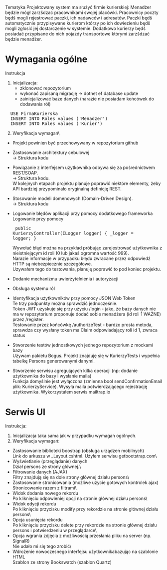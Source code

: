 Tematyka
Projektowany system ma służyć firmie kurierskiej:
Menadżer będzie mógł zarzšdzać pracownikami swojej placówki. Pracownicy poczty będš mogli
rejestrować paczki, ich nadawców i adresatów. Paczki będš automatycznie przypisywane kurierom
którzy po ich dowiezieniu będš mogli zgłosić jej dostarczenie w systemie. Dodatkowo kurierzy będš
posiadać przypisane do nich pojazdy transportowe którymi zarzšdzać będzie menadżer.


# Wymagania ogólne
Instrukcja
1. Inicjalizacja:
   - zklonować repozytorium
   - wykonać zapisaną migrację -> dotnet ef database update
   - zainicjalizować baze danych (narazie nie posiadam końcówek do dodawania ról)
<pre>
  USE FirmaKurierska
  INSERT INTO Roles values ('Menadzer')
  INSERT INTO Roles values ('Kurier')
</pre>

2. Weryfikacja wymagań\
- Projekt powinien być przechowywany w repozytorium github
  
- Zastosowanie architektury cebulowej\
  -> Struktura kodu

- Powiązanie z interfejsem użytkownika odbywa się za pośrednictwem REST/SOAP.\
  -> Struktura kodu.\
  W kolejnych etapach projektu planuje poprawić niektóre elementy, żeby API bardziej przypominało oryginalną definicję REST.
- Stosowanie modeli domenowych (Domain-Driven Design).\
  -> Struktura kodu

- Logowanie błędów aplikacji przy pomocy dodatkowego frameworka\
  Logowanie przy pomocy <pre>
  public KurierzyController(ILogger<KurierzyController> logger)
        {
            _logger = logger;
        }
  </pre>
  Wywołać błąd można na przykład próbując zarejestrować użytkownika z nieistniejącym id roli (0 lub jakaś ogromna wartość 999).\
  Narazie informacje w przypadku błędu zwracane przez odpowiedź HTTP są niebezpiecznie szczegółowe. \
  Uzywałem tego do testowania, planuję poprawić to pod koniec projektu.
- Dodanie mechanizmu uwierzytelnienia i autoryzacji
- Obsługa systemu ról
- Identyfikacja użytkowników przy pomocy JSON Web Token\
  Te trzy podpunkty można sprawdzić jednocześnie.\
  Token JWT uzyskuje się przy użyciu /login - jako, że bazy danych nie ma w repozytorium proponuje dodać sobie menadżera (id roli 1 WAŻNE) przez /register.\
  Testowanie przez końcówkę /authorizeTest - bardzo prosta metoda, sprawdza czy wysłany token ma Claim odpowiadający roli id 1, zwraca status 


- Stworzenie testów jednostkowych jednego repozytorium z mockami bazy\
  Używam pakietu Bogus. Projekt znajduję się w KurierzyTests i wypełnia tabelkę Persons generowanymi danymi.

- Stworzenie serwisu agregujących kilka operacji (np: dodanie użytkownika do bazy i
wysłanie maila) \
  Funkcja domyślnie jest wyłączona (zmienna bool sendConfirmationEmail plik: KurierzyService). Wysyła maila potwierdzającego rejestrację użytkownika. Wykorzystałem serwis mailtrap.io
  
# Serwis UI
Instrukcja:
1. Inicjalizacja taka sama jak w przypadku wymagań ogólnych.
2. Weryfikacja wymagań:
- Zastosowanie biblioteki boostrap (obsługa urządzeń mobilnych)\
  Link do arkuszu w _Layout.cshtml. Użyłem serwisu getbootstrap.com\
- Wyświetlanie (przeglądanie) danych\
  Dział persons ze strony głównej.\
- Filtrowanie danych (AJAX)\
  Filtry znajdują się na dole strony głównej działu persons\
- Zastosowanie stronicowania (możliwe użycie gotowych kontrolek ajax)\
  Stronicowanie razem z filtrami\
- Widok dodania nowego rekordu\
  Po kliknięciu odpowieniej opcji na stronie głównej działu persons\
- Widok edycji rekordu\
  Po kliknięciu przycisku modify przy rekordzie na stronie głównej działu persons\
- Opcja usunięcia rekordu\
  Po kliknięciu przycisku delete przy rekordzie na stronie głównej działu persons i potwierdzeniu w przeglądarce\
- Opcja wgrania zdjęcia z możliwością przesłania pliku na server (np. SignalR)\
  Nie udało mi się tego zrobić\
- Wdrożenie nowoczesnego interfejsu użytkownikabazując na szablonie HTML \
  Szablon ze strony Bookswatch (szablon Quartz)
